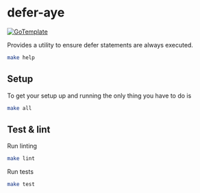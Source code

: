 # defer-aye

[![GoTemplate](https://img.shields.io/badge/go/template-black?logo=go)](https://github.com/SchwarzIT/go-template)

Provides a utility to ensure defer statements are always executed.

```bash
make help
```

## Setup

To get your setup up and running the only thing you have to do is

```bash
make all
```

## Test & lint

Run linting

```bash
make lint
```

Run tests

```bash
make test
```
